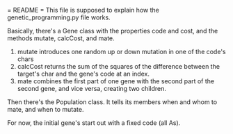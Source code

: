 = README =
This file is supposed to explain how the genetic_programming.py file works.

Basically, there's a Gene class with the properties code and cost, and the
methods mutate, calcCost, and mate.

1. mutate introduces one random up or down mutation in one of the code's chars
2. calcCost returns the sum of the squares of the difference between the
   target's char and the gene's code at an index.
3. mate combines the first part of one gene with the second part of the second
   gene, and vice versa, creating two children.

Then there's the Population class. It tells its members when and whom to mate,
and when to mutate.

For now, the initial gene's start out with a fixed code (all As).